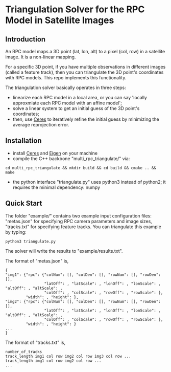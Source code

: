 # Triangulation Solver for the RPC Model in Satellite Images

## Introduction
An RPC model maps a 3D point (lat, lon, alt) to a pixel (col, row) in a satellite image. It is a non-linear mapping. 

For a specific 3D point, if you have multiple observations in different images (called a feature track), then you can triangulate the 3D point's coordinates with RPC models. This repo implements this functionality.

The triangulation solver basically operates in three steps:

* linearize each RPC model in a local area, or you can say 'locally approxmiate each RPC model with an affine model';
* solve a linear system to get an initial guess of the 3D point's coordinates;
* then, use [Ceres](http://ceres-solver.org/) to iteratively refine the initial guess by minimizing the average reprojection error.

## Installation

* install [Ceres](http://ceres-solver.org/) and [Eigen](http://eigen.tuxfamily.org/index.php?title=Main_Page) on your machine
* compile the C++ backbone "multi_rpc_triangulate/" via:
```{r, engine='bash'}
cd multi_rpc_triangulate && mkdir build && cd build && cmake .. && make
```
* the python interface "triangulate.py" uses python3 instead of python2; it requires the minimal dependency: numpy

## Quick Start
The folder "example/" contains two example input configuration files: "metas.json" for specifying RPC camera parameters and image sizes, "tracks.txt" for specifying feature tracks. You can triangulate this example by typing:
```{r, engine='bash'}
python3 triangulate.py
```
The solver will write the results to "example/results.txt". 

The format of "metas.json" is,
```{r, engine='bash'}
{
"img1": {"rpc": {"colNum": [], "colDen": [], "rowNum": [], "rowDen": [], 
                 "latOff": , "latScale": , "lonOff": , "lonScale": , "altOff": , "altScale": , 
                 "colOff": , "colScale": , "rowOff": , "rowScale": }, 
         "width": , "height": },
"img2": {"rpc": {"colNum": [], "colDen": [], "rowNum": [], "rowDen": [], 
                 "latOff": , "latScale": , "lonOff": , "lonScale": , "altOff": , "altScale": , 
                 "colOff": , "colScale": , "rowOff": , "rowScale": }, 
         "width": , "height": }
...
}
```
The format of "tracks.txt" is,
```{r, engine='bash'}
number_of_tracks
track_length img1 col row img2 col row img3 col row ...
track_length img1 col row img2 col row ...
...
```


